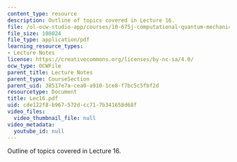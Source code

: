 ```yaml
---
content_type: resource
description: Outline of topics covered in Lecture 16.
file: /ol-ocw-studio-app/courses/10-675j-computational-quantum-mechanics-of-molecular-and-extended-systems-fall-2004/cde122f8b967572dcc717b341658d68f_Lec16.pdf
file_size: 108024
file_type: application/pdf
learning_resource_types:
- Lecture Notes
license: https://creativecommons.org/licenses/by-nc-sa/4.0/
ocw_type: OCWFile
parent_title: Lecture Notes
parent_type: CourseSection
parent_uid: 38517e7a-cea0-a910-1ce8-f7bc5c5fbf2d
resourcetype: Document
title: Lec16.pdf
uid: cde122f8-b967-572d-cc71-7b341658d68f
video_files:
  video_thumbnail_file: null
video_metadata:
  youtube_id: null
---
```

Outline of topics covered in Lecture 16.